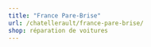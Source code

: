 ```yaml
---
title: "France Pare-Brise"
url: /chatellerault/france-pare-brise/
shop: réparation de voitures
---
```

